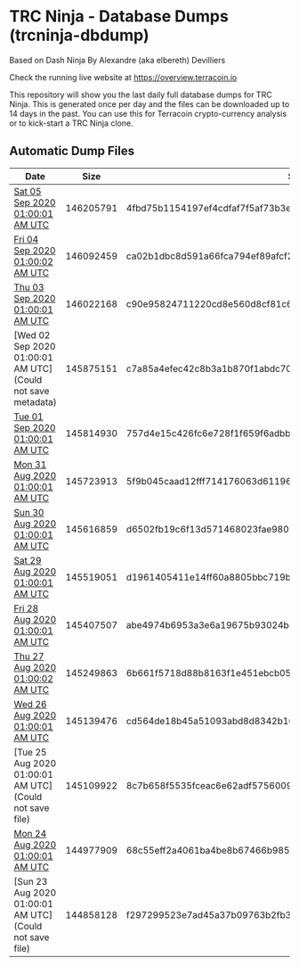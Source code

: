# TRC Ninja - Database Dumps (trcninja-dbdump)
Based on Dash Ninja By Alexandre (aka elbereth) Devilliers

Check the running live website at https://overview.terracoin.io

This repository will show you the last daily full database dumps for TRC Ninja. This is generated once per day and the files can be downloaded up to 14 days in the past.
You can use this for Terracoin crypto-currency analysis or to kick-start a TRC Ninja clone.


## Automatic Dump Files
| Date | Size | SHA256 |
|--|--|--|
| [Sat 05 Sep 2020 01:00:01 AM UTC]() | 146205791 | 4fbd75b1154197ef4cdfaf7f5af73b3e9b65d60a8628ddf63b18ab87a314fbdb | 
| [Fri 04 Sep 2020 01:00:02 AM UTC]() | 146092459 | ca02b1dbc8d591a66fca794ef89afcf23972744b0b61b1eeb0d5e13bdcb43a9e | 
| [Thu 03 Sep 2020 01:00:01 AM UTC]() | 146022168 | c90e95824711220cd8e560d8cf81c6499fed66ad1ae9aa86f08e79379ff30b06 | 
| [Wed 02 Sep 2020 01:00:01 AM UTC](Could not save metadata) | 145875151 | c7a85a4efec42c8b3a1b870f1abdc70391664a6d5f4d5acd4eb47c12bb530745 | 
| [Tue 01 Sep 2020 01:00:01 AM UTC]() | 145814930 | 757d4e15c426fc6e728f1f659f6adbb190e71fdde07501c308a6744b0303f60b | 
| [Mon 31 Aug 2020 01:00:01 AM UTC]() | 145723913 | 5f9b045caad12fff714176063d61196e7725b0ddb6485b15db29e7981e01864a | 
| [Sun 30 Aug 2020 01:00:01 AM UTC]() | 145616859 | d6502fb19c6f13d571468023fae98024dacff521da122833fe70b7ef6b351f34 | 
| [Sat 29 Aug 2020 01:00:01 AM UTC]() | 145519051 | d1961405411e14ff60a8805bbc719b57216c3f1984d587a6104769ae74d6f25a | 
| [Fri 28 Aug 2020 01:00:01 AM UTC]() | 145407507 | abe4974b6953a3e6a19675b93024be0bd3d9442120e6d69578433a65768ab12d | 
| [Thu 27 Aug 2020 01:00:02 AM UTC]() | 145249863 | 6b661f5718d88b8163f1e451ebcb057426d307fd817913263ee7e4110a23aeeb | 
| [Wed 26 Aug 2020 01:00:01 AM UTC]() | 145139476 | cd564de18b45a51093abd8d8342b16cc1aefa3e60a4858ac7043adb8efa7cb78 | 
| [Tue 25 Aug 2020 01:00:01 AM UTC](Could not save file) | 145109922 | 8c7b658f5535fceac6e62adf5756009b8d41c3bfed0060bb7554975323499fb8 | 
| [Mon 24 Aug 2020 01:00:01 AM UTC]() | 144977909 | 68c55eff2a4061ba4be8b67466b985390556591adb7c64c1f05736687281aceb | 
| [Sun 23 Aug 2020 01:00:01 AM UTC](Could not save file) | 144858128 | f297299523e7ad45a37b09763b2fb323786f7afc04b58a88fc5bde75c92923c9 | 
